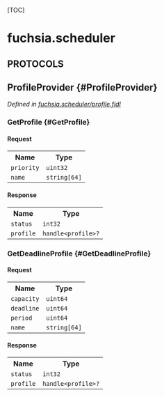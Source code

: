 [TOC]

# fuchsia.scheduler


## **PROTOCOLS**

## ProfileProvider {#ProfileProvider}
*Defined in [fuchsia.scheduler/profile.fidl](https://fuchsia.googlesource.com/fuchsia/+/master/zircon/system/fidl/fuchsia-scheduler/profile.fidl#10)*


### GetProfile {#GetProfile}


#### Request
<table>
    <tr><th>Name</th><th>Type</th></tr>
    <tr>
            <td><code>priority</code></td>
            <td>
                <code>uint32</code>
            </td>
        </tr><tr>
            <td><code>name</code></td>
            <td>
                <code>string[64]</code>
            </td>
        </tr></table>


#### Response
<table>
    <tr><th>Name</th><th>Type</th></tr>
    <tr>
            <td><code>status</code></td>
            <td>
                <code>int32</code>
            </td>
        </tr><tr>
            <td><code>profile</code></td>
            <td>
                <code>handle&lt;profile&gt;?</code>
            </td>
        </tr></table>

### GetDeadlineProfile {#GetDeadlineProfile}


#### Request
<table>
    <tr><th>Name</th><th>Type</th></tr>
    <tr>
            <td><code>capacity</code></td>
            <td>
                <code>uint64</code>
            </td>
        </tr><tr>
            <td><code>deadline</code></td>
            <td>
                <code>uint64</code>
            </td>
        </tr><tr>
            <td><code>period</code></td>
            <td>
                <code>uint64</code>
            </td>
        </tr><tr>
            <td><code>name</code></td>
            <td>
                <code>string[64]</code>
            </td>
        </tr></table>


#### Response
<table>
    <tr><th>Name</th><th>Type</th></tr>
    <tr>
            <td><code>status</code></td>
            <td>
                <code>int32</code>
            </td>
        </tr><tr>
            <td><code>profile</code></td>
            <td>
                <code>handle&lt;profile&gt;?</code>
            </td>
        </tr></table>















